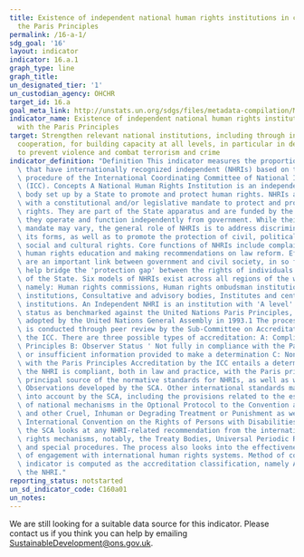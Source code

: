 ```yaml
---
title: Existence of independent national human rights institutions in compliance with
  the Paris Principles
permalink: /16-a-1/
sdg_goal: '16'
layout: indicator
indicator: 16.a.1
graph_type: line
graph_title:
un_designated_tier: '1'
un_custodian_agency: OHCHR
target_id: 16.a
goal_meta_link: http://unstats.un.org/sdgs/files/metadata-compilation/Metadata-Goal-16.pdf
indicator_name: Existence of independent national human rights institutions in compliance
  with the Paris Principles
target: Strengthen relevant national institutions, including through international
  cooperation, for building capacity at all levels, in particular in developing countries,
  to prevent violence and combat terrorism and crime
indicator_definition: "Definition This indicator measures the proportion of countries\
  \ that have internationally recognized independent (NHRIs) based on the rules of\
  \ procedure of the International Coordinating Committee of National Institutions\
  \ (ICC). Concepts A National Human Rights Institution is an independent administrative\
  \ body set up by a State to promote and protect human rights. NHRIs are State bodies\
  \ with a constitutional and/or legislative mandate to protect and promote human\
  \ rights. They are part of the State apparatus and are funded by the State. However,\
  \ they operate and function independently from government. While their specific\
  \ mandate may vary, the general role of NHRIs is to address discrimination in all\
  \ its forms, as well as to promote the protection of civil, political, economic,\
  \ social and cultural rights. Core functions of NHRIs include complaint handling,\
  \ human rights education and making recommendations on law reform. Effective NHRIs\
  \ are an important link between government and civil society, in so far as they\
  \ help bridge the 'protection gap' between the rights of individuals and the responsibilities\
  \ of the State. Six models of NHRIs exist across all regions of the world today,\
  \ namely: Human rights commissions, Human rights ombudsman institutions, Hybrid\
  \ institutions, Consultative and advisory bodies, Institutes and centres and multiple\
  \ institutions. An Independent NHRI is an institution with 'A level' accreditation\
  \ status as benchmarked against the United Nations Paris Principles, which were\
  \ adopted by the United Nations General Assembly in 1993.1 The process of accreditation\
  \ is conducted through peer review by the Sub-Committee on Accreditation (SCA) of\
  \ the ICC. There are three possible types of accreditation: A: Compliance with Paris\
  \ Principles B: Observer Status ' Not fully in compliance with the Paris Principles\
  \ or insufficient information provided to make a determination C: Non-compliant\
  \ with the Paris Principles Accreditation by the ICC entails a determination whether\
  \ the NHRI is compliant, both in law and practice, with the Paris principles, the\
  \ principal source of the normative standards for NHRIs, as well as with the General\
  \ Observations developed by the SCA. Other international standards may also be taken\
  \ into account by the SCA, including the provisions related to the establishment\
  \ of national mechanisms in the Optional Protocol to the Convention against Torture\
  \ and other Cruel, Inhuman or Degrading Treatment or Punishment as well as in the\
  \ International Convention on the Rights of Persons with Disabilities. Likewise,\
  \ the SCA looks at any NHRI-related recommendation from the international human\
  \ rights mechanisms, notably, the Treaty Bodies, Universal Periodic Review (UPR)\
  \ and special procedures. The process also looks into the effectiveness and level\
  \ of engagement with international human rights systems. Method of computation The\
  \ indicator is computed as the accreditation classification, namely A, B or C of\
  \ the NHRI."
reporting_status: notstarted
un_sd_indicator_code: C160a01
un_notes:
---
```


We are still looking for a suitable data source for this indicator. Please contact us if you think you can help by emailing <a href="mailto:SustainableDevelopment@ons.gov.uk">SustainableDevelopment@ons.gov.uk</a>.



